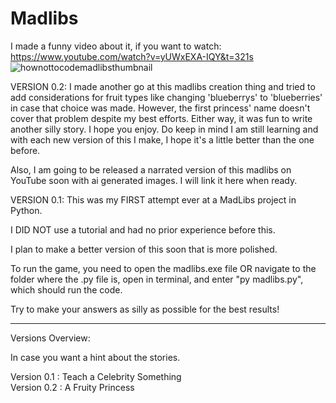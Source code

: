 # Madlibs 


I made a funny video about it, if you want to watch: 
https://www.youtube.com/watch?v=yUWxEXA-IQY&t=321s
![hownottocodemadlibsthumbnail](https://github.com/Alyssa-Princess/Alyssa_Princess_madlibs_0001/assets/94188320/f8cf9853-373c-44d6-8461-1c41eef31a96)


VERSION 0.2: 
I made another go at this madlibs creation thing and tried to add considerations for fruit types like changing 'blueberrys' to 'blueberries' in case
that choice was made. However, the first princess' name doesn't cover that problem despite my best efforts. Either way, it was fun to write another
silly story. I hope you enjoy. Do keep in mind I am still learning and with each new version of this I make, I hope it's a little better than the one before. 

Also, I am going to be released a narrated version of this madlibs on YouTube soon with ai generated images. I will link it here when ready. 





VERSION 0.1: 
This was my FIRST attempt ever at a MadLibs project in Python.

I DID NOT use a tutorial and had no prior experience before this. 

I plan to make a better version of this soon that is more polished. 

To run the game, you need to open the madlibs.exe file OR navigate to the folder where the .py file is, open in terminal, and 
enter "py madlibs.py", which should run the code. 

Try to make your answers as silly as possible for the best results!  

---------------------------------------------------------
Versions Overview: 

In case you want a hint about the stories.

Version 0.1 : Teach a Celebrity Something  
Version 0.2 : A Fruity Princess 
